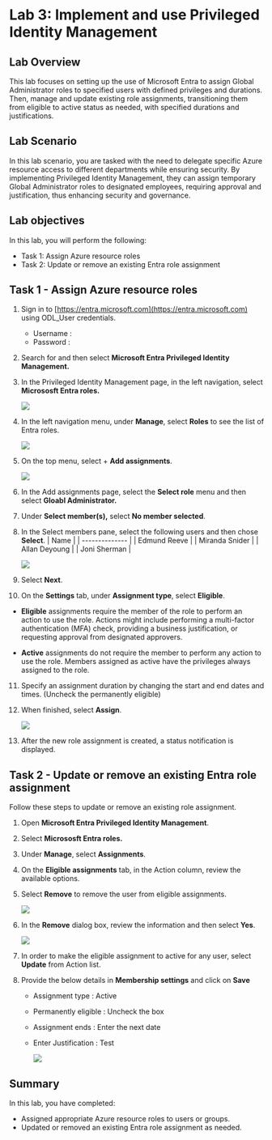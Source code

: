 # Lab 3: Implement and use Privileged Identity Management

## Lab Overview

This lab focuses on setting up the use of Microsoft Entra to assign Global Administrator roles to specified users with defined privileges and durations. Then, manage and update existing role assignments, transitioning them from eligible to active status as needed, with specified durations and justifications.

## Lab Scenario
In this lab scenario, you are tasked with the need to delegate specific Azure resource access to different departments while ensuring security. By implementing Privileged Identity Management, they can assign temporary Global Administrator roles to designated employees, requiring approval and justification, thus enhancing security and governance.

## Lab objectives
In this lab, you will perform the following:

- Task 1: Assign Azure resource roles
- Task 2: Update or remove an existing Entra role assignment

## Task 1 - Assign Azure resource roles

1. Sign in to [https://entra.microsoft.com](https://entra.microsoft.com) using ODL_User credentials.

   - Username : **<inject key="AzureAdUserEmail"></inject>**
   - Password : **<inject key="AzureAdUserPassword"></inject>**

2. Search for and then select **Microsoft Entra Privileged Identity Management.**

3. In the Privileged Identity Management page, in the left navigation, select **Micrososft Entra roles.**

    ![](../media/lab3-1.png)

4. In the left navigation menu, under **Manage**, select **Roles** to see the list of Entra roles.

    ![](../media/lab3-2.png)

5. On the top menu, select + **Add assignments**.

    ![](../media/lab3-3.png)

6. In the Add assignments page, select the **Select role** menu and then select **Gloabl Administrator.**

7. Under **Select member(s),** select **No member selected**.

8. In the Select members pane, select the following users and then chose **Select**.
    | Name           | 
      | -------------- | 
      | Edmund Reeve   | 
      | Miranda Snider | 
      | Allan Deyoung  | 
      | Joni Sherman   | 

    ![](../media/lab3-4.png)    

9. Select **Next**.

10. On the **Settings** tab, under **Assignment type**, select **Eligible**.

   - **Eligible** assignments require the member of the role to perform an action to use the role. Actions might include performing a multi-factor authentication (MFA) check, providing a business justification, or requesting approval from designated approvers.

   - **Active** assignments do not require the member to perform any action to use the role. Members assigned as active have the privileges always assigned to the role.

11. Specify an assignment duration by changing the start and end dates and times. (Uncheck the permanently eligible)

12. When finished, select **Assign**.

    ![](../media/lab3-7.png)

13. After the new role assignment is created, a status notification is displayed.

## Task 2 - Update or remove an existing Entra role assignment

Follow these steps to update or remove an existing role assignment.

1. Open **Microsoft Entra Privileged Identity Management**.

2. Select **Micrososft Entra roles.**

3. Under **Manage**, select **Assignments**.

4. On the **Eligible assignments** tab, in the Action column, review the available options.

6. Select **Remove** to remove the user from eligible assignments.

    ![](../media/lab3-5.png)

7. In the **Remove** dialog box, review the information and then select **Yes**.

    ![](../media/lab3-6.png)

8. In order to make the eligible assignment to active for any user, select **Update** from Action list.

9. Provide the below details in **Membership settings** and click on **Save**

     - Assignment type : Active
     - Permanently eligible : Uncheck the box
     - Assignment ends : Enter the next date
     - Enter Justification : Test
  
       ![](../media/lab3-8.png)

## Summary 
In this lab, you have completed:

- Assigned appropriate Azure resource roles to users or groups.  
- Updated or removed an existing Entra role assignment as needed.
